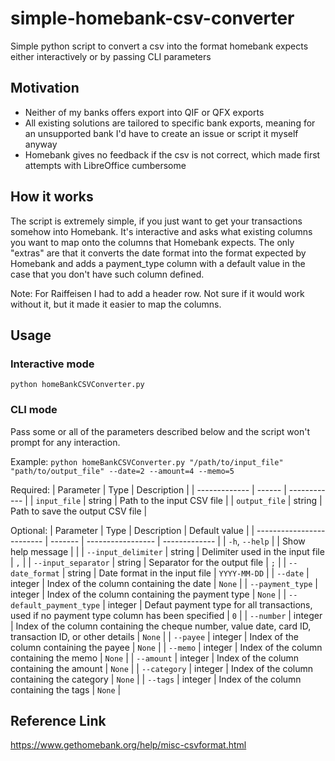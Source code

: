 # simple-homebank-csv-converter
Simple python script to convert a csv into the format homebank expects either interactively or by passing CLI parameters

## Motivation
- Neither of my banks offers export into QIF or QFX exports
- All existing solutions are tailored to specific bank exports, meaning for an unsupported bank I'd have to create an issue or script it myself anyway
- Homebank gives no feedback if the csv is not correct, which made first attempts with LibreOffice cumbersome

## How it works
The script is extremely simple, if you just want to get your transactions somehow into Homebank.
It's interactive and asks what existing columns you want to map onto the columns that Homebank expects.
The only "extras" are that it converts the date format into the format expected by Homebank and adds a payment_type column with a default value in the case that you don't have such column defined.

Note: For Raiffeisen I had to add a header row. Not sure if it would work without it, but it made it easier to map the columns.

## Usage
### Interactive mode
`python homeBankCSVConverter.py`

### CLI mode
Pass some or all of the parameters described below and the script won't prompt for any interaction.

Example: `python homeBankCSVConverter.py "/path/to/input_file" "path/to/output_file" --date=2 --amount=4 --memo=5`

Required:
|   Parameter   |  Type  |  Description |
| ------------- | ------ | ------------ |
| `input_file`  | string | Path to the input CSV file |
| `output_file` | string | Path to save the output CSV file |

Optional:
|   Parameter               |  Type   |  Description      | Default value |
| ------------------------- | ------- | ----------------- | ------------- |
| `-h`, `--help`            |         | Show help message |               |
| `--input_delimiter`       | string  | Delimiter used in the input file  | `,` |
| `--input_separator`       | string  | Separator for the output file  | `;` |
| `--date_format`           | string  | Date format in the input file  | `YYYY-MM-DD` |
| `--date`                  | integer | Index of the column containing the date | `None` |
| `--payment_type`          | integer | Index of the column containing the payment type | `None` |
| `--default_payment_type`  | integer | Defaut payment type for all transactions, used if no payment type column has been specified  | `0` |
| `--number`                | integer | Index of the column containing the cheque number, value date, card ID, transaction ID, or other details | `None` |
| `--payee`                 | integer | Index of the column containing the payee | `None` |
| `--memo`                  | integer | Index of the column containing the memo | `None` |
| `--amount`                | integer | Index of the column containing the amount | `None` |
| `--category`              | integer | Index of the column containing the category | `None` |
| `--tags`                  | integer | Index of the column containing the tags | `None` |


## Reference Link
https://www.gethomebank.org/help/misc-csvformat.html
